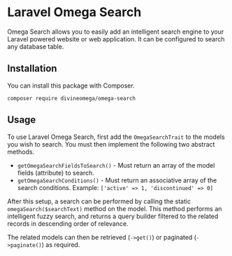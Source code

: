 # Laravel Omega Search

Omega Search allows you to easily add an intelligent search engine to your Laravel powered website or web application. 
It can be configured to search any database table.

## Installation

You can install this package with Composer.

```
composer require divineomega/omega-search
```

## Usage

To use Laravel Omega Search, first add the `OmegaSearchTrait` 
to the models you wish to search. You must then implement 
the following two abstract methods.

* `getOmegaSearchFieldsToSearch()` - Must return an array of the model fields (attribute) to search.    
* `getOmegaSearchConditions()` - Must return an associative array of the search conditions. Example: `['active' => 1, 'discontinued' => 0]`

After this setup, a search can be performed by calling
the static `omegaSearch($searchText)` method on the model.
This method performs an intelligent fuzzy search, and returns 
a query builder filtered to the related records in descending 
order of relevance.

The related models can then be retrieved (`->get()`) or 
paginated (`->paginate()`) as required.
